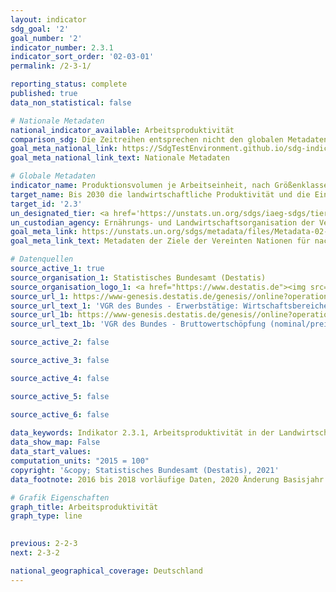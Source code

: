 ```yaml
---
layout: indicator    
sdg_goal: '2'    
goal_number: '2'    
indicator_number: 2.3.1    
indicator_sort_order: '02-03-01'    
permalink: /2-3-1/    

reporting_status: complete    
published: true    
data_non_statistical: false    

# Nationale Metadaten    
national_indicator_available: Arbeitsproduktivität    
comparison_sdg: Die Zeitreihen entsprechen nicht den globalen Metadaten, bieten aber zusätzliche Informationen.    
goal_meta_national_link: https://SdgTestEnvironment.github.io/sdg-indicators/public/MetaDe/2.3.1.pdf    
goal_meta_national_link_text: Nationale Metadaten    

# Globale Metadaten    
indicator_name: Produktionsvolumen je Arbeitseinheit, nach Größenklassen der Land-/Weide-/Forstwirtschaftsbetriebe    
target_name: Bis 2030 die landwirtschaftliche Produktivität und die Einkommen von kleinen Nahrungsmittelproduzenten, insbesondere von Frauen, Angehörigen indigener Völker, landwirtschaftlichen Familienbetrieben, Weidetierhaltern und Fischern, verdoppeln, unter anderem durch den sicheren und gleichberechtigten Zugang zu Grund und Boden, anderen Produktionsressourcen und Betriebsmitteln, Wissen, Finanzdienstleistungen, Märkten sowie Möglichkeiten für Wertschöpfung und außerlandwirtschaftliche Beschäftigung    
target_id: '2.3'    
un_designated_tier: <a href='https://unstats.un.org/sdgs/iaeg-sdgs/tier-classification/' title='Klicken Sie hier um weitere Informationen zur UN-Tier-Klassifikation zu erhalten.'>Tier II</a>    
un_custodian_agency: Ernährungs- und Landwirtschaftsorganisation der Vereinten Nationen (FAO)    
goal_meta_link: https://unstats.un.org/sdgs/metadata/files/Metadata-02-03-01.pdf    
goal_meta_link_text: Metadaten der Ziele der Vereinten Nationen für nachhaltige Entwicklung    

# Datenquellen
source_active_1: true
source_organisation_1: Statistisches Bundesamt (Destatis)
source_organisation_logo_1: <a href="https://www.destatis.de"><img src="https://g205sdgs.github.io/sdg-indicators/public/OrgImgDe/destatis.png" alt="Logo destatis" style="height:60px; width:148px"/></a>
source_url_1: https://www-genesis.destatis.de/genesis//online?operation=table&code=81000-0112&bypass=true&language=de
source_url_text_1: 'VGR des Bundes - Erwerbstätige: Wirtschaftsbereiche – GENESIS online 81000-0112'
source_url_1b: https://www-genesis.destatis.de/genesis//online?operation=table&code=81000-0103&bypass=true&language=de
source_url_text_1b: 'VGR des Bundes - Bruttowertschöpfung (nominal/preisbereinigt): Wirtschaftsbereiche – GENESIS online 81000-0103'

source_active_2: false

source_active_3: false

source_active_4: false

source_active_5: false

source_active_6: false
    
data_keywords: Indikator 2.3.1, Arbeitsproduktivität in der Landwirtschaft, Arbeitsproduktivität in der Forstwirtschaft    
data_show_map: False    
data_start_values:     
computation_units: "2015 = 100"    
copyright: '&copy; Statistisches Bundesamt (Destatis), 2021'    
data_footnote: 2016 bis 2018 vorläufige Daten, 2020 Änderung Basisjahr von 2010 auf 2015    

# Grafik Eigenschaften    
graph_title: Arbeitsproduktivität    
graph_type: line    
    

previous: 2-2-3    
next: 2-3-2    

national_geographical_coverage: Deutschland    
---
```


<span></span>